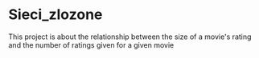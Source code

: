 # Sieci_zlozone
This project is about the relationship between the size of a movie's rating and the number of ratings given for a given movie

